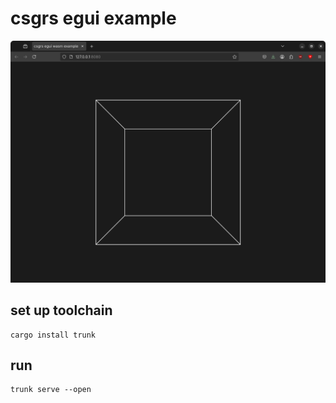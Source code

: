 # csgrs egui example

![Screenshot](doc/screenshot.png)

## set up toolchain
```shell
cargo install trunk
```

## run
```shell
trunk serve --open
```
